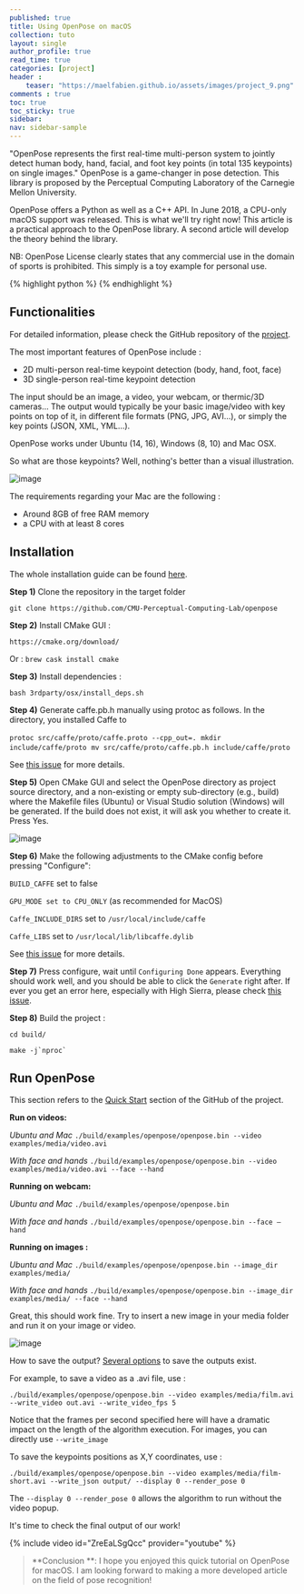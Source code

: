 ```yaml
---
published: true
title: Using OpenPose on macOS
collection: tuto
layout: single
author_profile: true
read_time: true
categories: [project]
header :
    teaser: "https://maelfabien.github.io/assets/images/project_9.png"
comments : true
toc: true
toc_sticky: true
sidebar:
nav: sidebar-sample
---
```


"OpenPose represents the first real-time multi-person system to jointly detect human body, hand, facial, and foot key points (in total 135 keypoints) on single images."
OpenPose is a game-changer in pose detection. This library is proposed by the Perceptual Computing Laboratory of the Carnegie Mellon University.

OpenPose offers a Python as well as a C++ API. In June 2018, a CPU-only macOS support was released. This is what we'll try right now!
This article is a practical approach to the OpenPose library. A second article will develop the theory behind the library. 

NB: OpenPose License clearly states that any commercial use in the domain of sports is prohibited. This simply is a toy example for personal use.

{% highlight python %}
{% endhighlight %}

## Functionalities

For detailed information, please check the GitHub repository of the [project](https://github.com/CMU-Perceptual-Computing-Lab/openpose).

The most important features of OpenPose include :
- 2D multi-person real-time keypoint detection (body, hand, foot, face)
- 3D single-person real-time keypoint detection

The input should be an image, a video, your webcam, or thermic/3D cameras...
The output would typically be your basic image/video with key points on top of it, in different file formats (PNG, JPG, AVI...), or simply the key points (JSON, XML, YML...).

OpenPose works under Ubuntu (14, 16), Windows (8, 10) and Mac OSX.

So what are those keypoints? Well, nothing's better than a visual illustration.

![image](https://maelfabien.github.io/assets/images/img1.jpg)

The requirements regarding your Mac are the following :
- Around 8GB of free RAM memory
- a CPU with at least 8 cores

## Installation
The whole installation guide can be found [here](https://github.com/CMU-Perceptual-Computing-Lab/openpose/blob/master/doc/installation.md).

**Step 1)**
Clone the repository in the target folder

`git clone https://github.com/CMU-Perceptual-Computing-Lab/openpose`

**Step 2)**
Install CMake GUI :

`https://cmake.org/download/`

Or :
`brew cask install cmake`

**Step 3)**
Install dependencies :

`bash 3rdparty/osx/install_deps.sh`

**Step 4)**
Generate caffe.pb.h manually using protoc as follows. In the directory, you installed Caffe to

`protoc src/caffe/proto/caffe.proto --cpp_out=.`
 `mkdir include/caffe/proto`
 `mv src/caffe/proto/caffe.pb.h include/caffe/proto`


See [this issue](https://github.com/BVLC/caffe/issues/1761) for more details.

**Step 5)**
Open CMake GUI and select the OpenPose directory as project source directory, and a non-existing or empty sub-directory (e.g., build) where the Makefile files (Ubuntu) or Visual Studio solution (Windows) will be generated. If the build does not exist, it will ask you whether to create it. Press Yes. 

![image](https://maelfabien.github.io/assets/images/img2.jpg)

**Step 6)**
Make the following adjustments to the CMake config before pressing "Configure":

```BUILD_CAFFE``` set to false

```GPU_MODE set to CPU_ONLY``` (as recommended for MacOS)

```Caffe_INCLUDE_DIRS``` set to ```/usr/local/include/caffe```

```Caffe_LIBS``` set to ```/usr/local/lib/libcaffe.dylib```

See [this issue](https://github.com/CMU-Perceptual-Computing-Lab/openpose/issues/677) for more details.

**Step 7)**
Press configure, wait until ```Configuring Done``` appears. Everything should work well, and you should be able to click the ```Generate``` right after.
If ever you get an error here, especially with High Sierra, please check [this issue](https://github.com/CMU-Perceptual-Computing-Lab/openpose/issues/809).

**Step 8)**
Build the project :

```cd build/```

```make -j`nproc` ```

## Run OpenPose
This section refers to the [Quick Start](https://github.com/CMU-Perceptual-Computing-Lab/openpose/blob/master/doc/quick_start.md) section of the GitHub of the project.

**Run on videos:**

*Ubuntu and Mac*
`./build/examples/openpose/openpose.bin --video examples/media/video.avi`

*With face and hands*
`./build/examples/openpose/openpose.bin --video examples/media/video.avi --face --hand`

**Running on webcam:**

*Ubuntu and Mac*
`./build/examples/openpose/openpose.bin`

*With face and hands*
`./build/examples/openpose/openpose.bin --face —hand`

**Running on images :**

*Ubuntu and Mac*
`./build/examples/openpose/openpose.bin --image_dir examples/media/`

*With face and hands*
`./build/examples/openpose/openpose.bin --image_dir examples/media/ --face --hand`

Great, this should work fine. Try to insert a new image in your media folder and run it on your image or video.

![image](https://maelfabien.github.io/assets/images/img3.jpg)

How to save the output?
[Several options](https://github.com/CMU-Perceptual-Computing-Lab/openpose/blob/master/doc/demo_overview.md) to save the outputs exist. 

For example, to save a video as a .avi file, use :

```./build/examples/openpose/openpose.bin --video examples/media/film.avi --write_video out.avi --write_video_fps 5```

Notice that the frames per second specified here will have a dramatic impact on the length of the algorithm execution.
For images, you can directly use ```--write_image```

To save the keypoints positions as X,Y coordinates, use :

```./build/examples/openpose/openpose.bin --video examples/media/film-short.avi --write_json output/ --display 0 --render_pose 0```

The ```--display 0 --render_pose 0``` allows the algorithm to run without the video popup. 

It's time to check the final output of our work!

{% include video id="ZreEaLSgQcc" provider="youtube" %}

> **Conclusion **: I hope you enjoyed this quick tutorial on OpenPose for macOS. I am looking forward to making a more developed article on the field of pose recognition!
